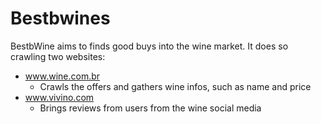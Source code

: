 # Bestbwines

BestbWine aims to finds good buys into the wine market. It does so crawling two websites:
* www.wine.com.br
    * Crawls the offers and gathers wine infos, such as name and price
* www.vivino.com
    * Brings reviews from users from the wine social media